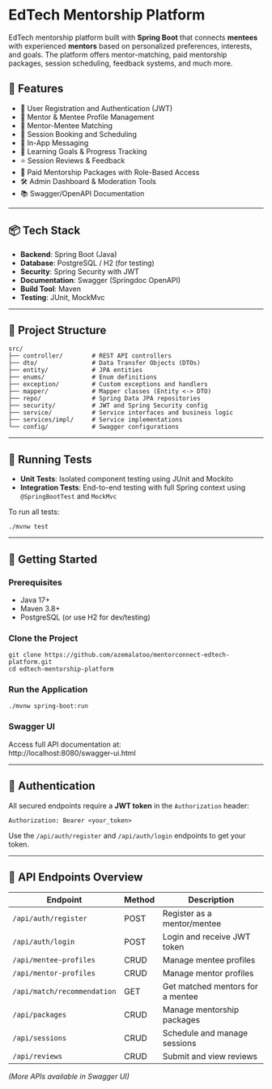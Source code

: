# EdTech Mentorship Platform

EdTech mentorship platform built with **Spring Boot** that connects **mentees** with experienced **mentors** based on personalized preferences, interests, and goals.
The platform offers mentor-matching, paid mentorship packages, session scheduling, feedback systems, and much more.

## 🚀 Features

- 🔐 User Registration and Authentication (JWT)  
- 👤 Mentor & Mentee Profile Management  
- 🧠 Mentor-Mentee Matching  
- 📆 Session Booking and Scheduling  
- 💬 In-App Messaging  
- 🎯 Learning Goals & Progress Tracking  
- ⭐ Session Reviews & Feedback  
- 🧾 Paid Mentorship Packages with Role-Based Access  
- 🛠 Admin Dashboard & Moderation Tools  
- 📚 Swagger/OpenAPI Documentation  

---

## 📦 Tech Stack

- **Backend**: Spring Boot (Java)  
- **Database**: PostgreSQL / H2 (for testing)  
- **Security**: Spring Security with JWT  
- **Documentation**: Swagger (Springdoc OpenAPI)  
- **Build Tool**: Maven  
- **Testing**: JUnit, MockMvc  

---

## 📁 Project Structure

```
src/
├── controller/        # REST API controllers
├── dto/               # Data Transfer Objects (DTOs)
├── entity/            # JPA entities
├── enums/             # Enum definitions
├── exception/         # Custom exceptions and handlers
├── mapper/            # Mapper classes (Entity <-> DTO)
├── repo/              # Spring Data JPA repositories
├── security/          # JWT and Spring Security config
├── service/           # Service interfaces and business logic
├── services/impl/     # Service implementations
└── config/            # Swagger configurations
```

---

## 🧪 Running Tests

- **Unit Tests**: Isolated component testing using JUnit and Mockito  
- **Integration Tests**: End-to-end testing with full Spring context using `@SpringBootTest` and `MockMvc`  

To run all tests:

```
./mvnw test
```

---

## 🔧 Getting Started

### Prerequisites

- Java 17+  
- Maven 3.8+  
- PostgreSQL (or use H2 for dev/testing)  

### Clone the Project

```
git clone https://github.com/azemalatoo/mentorconnect-edtech-platform.git
cd edtech-mentorship-platform
```

### Run the Application

```
./mvnw spring-boot:run
```

### Swagger UI

Access full API documentation at:  
http://localhost:8080/swagger-ui.html

---

## 🔐 Authentication

All secured endpoints require a **JWT token** in the `Authorization` header:

```
Authorization: Bearer <your_token>
```

Use the `/api/auth/register` and `/api/auth/login` endpoints to get your token.

---

## 📌 API Endpoints Overview

| Endpoint                    | Method | Description                         |
|-----------------------------|--------|-------------------------------------|
| `/api/auth/register`        | POST   | Register as a mentor/mentee         |
| `/api/auth/login`           | POST   | Login and receive JWT token         |
| `/api/mentee-profiles`      | CRUD   | Manage mentee profiles              |
| `/api/mentor-profiles`      | CRUD   | Manage mentor profiles              |
| `/api/match/recommendation` | GET    | Get matched mentors for a mentee    |
| `/api/packages`             | CRUD   | Manage mentorship packages          |
| `/api/sessions`             | CRUD   | Schedule and manage sessions        |
| `/api/reviews`              | CRUD   | Submit and view reviews             |

_(More APIs available in Swagger UI)_
